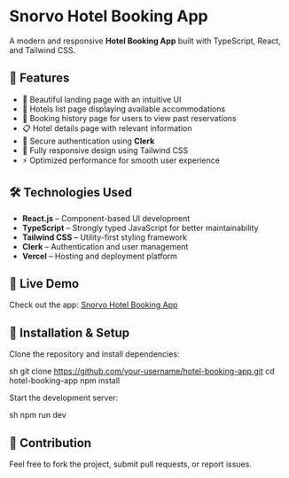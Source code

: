 # Snorvo Hotel Booking App

A modern and responsive **Hotel Booking App** built with TypeScript, React, and Tailwind CSS.

## 🚀 Features

- 🌟 Beautiful landing page with an intuitive UI
- 🏨 Hotels list page displaying available accommodations
- 📜 Booking history page for users to view past reservations
- 📋 Hotel details page with relevant information
- 🔐 Secure authentication using **Clerk**
- 🎨 Fully responsive design using Tailwind CSS
- ⚡ Optimized performance for smooth user experience

## 🛠 Technologies Used

- **React.js** – Component-based UI development
- **TypeScript** – Strongly typed JavaScript for better maintainability
- **Tailwind CSS** – Utility-first styling framework
- **Clerk** – Authentication and user management
- **Vercel** – Hosting and deployment platform

## 🔗 Live Demo

Check out the app: [Snorvo Hotel Booking App](https://snorvo-hotel.vercel.app/)

## 📌 Installation & Setup

Clone the repository and install dependencies:

sh
git clone https://github.com/your-username/hotel-booking-app.git
cd hotel-booking-app
npm install


Start the development server:

sh
npm run dev


## 🤝 Contribution

Feel free to fork the project, submit pull requests, or report issues.

